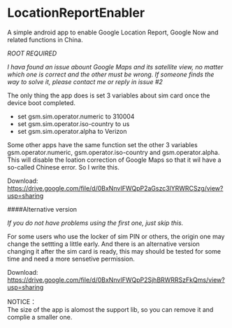 LocationReportEnabler
=====================

A simple android app to enable Google Location Report, Google Now and related functions in China.

*ROOT REQUIRED*

*I hava found an issue abount Google Maps and its satellite view, no matter which one is correct and the other must be wrong. If someone finds the way to solve it, please contact me or reply in issue #2*

The only thing the app does is set 3 variables about sim card once the device boot completed.

+ set gsm.sim.operator.numeric to 310004
+ set gsm.sim.operator.iso-country to us
+ set gsm.sim.operator.alpha to Verizon

Some other apps have the same function set the other 3 variables gsm.operator.numeric, gsm.operator.iso-country and gsm.operator.alpha. 
This will disable the loation correction of Google Maps so that it wil have a so-called Chinese error. So I write this.

Download: https://drive.google.com/file/d/0BxNnvIFWQpP2aGszc3lYRWRCSzg/view?usp=sharing

####Alternative version

*If you do not have problems using the first one, just skip this.*

For some users who use the locker of sim PIN or others, the origin one may change the settting a little early. And there is an alternative version changing it after the sim card is ready, this may should be tested for some time and need a more sensetive permission. 

Download: https://drive.google.com/file/d/0BxNnvIFWQpP2SjhBRWRRSzFkQms/view?usp=sharing


NOTICE：  
The size of the app is alomost the support lib, so you can remove it and complie a smaller one.

